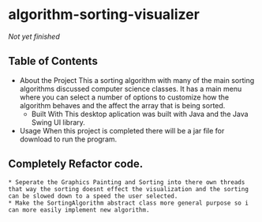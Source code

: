 # algorithm-sorting-visualizer

*Not yet finished*

## Table of Contents

* About the Project
    This a sorting algorithm with many of the main sorting algorithms discussed computer science classes. It has a main menu where you can select a number of options to customize how the algorithm behaves and the affect the array that is being sorted.
  * Built With
    This desktop aplication was built with Java and the Java Swing UI library. 
* Usage
    When this project is completed there will be a jar file for download to run the program.
    
## Completely Refactor code.
    * Seperate the Graphics Painting and Sorting into there own threads that way the sorting doesnt effect the visualization and the sorting can be slowed down to a speed the user selected.
    * Make the SortingAlgorithm abstract class more general purpose so i can more easily implement new algorithm.

